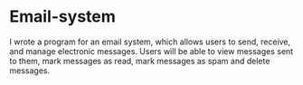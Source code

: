 # Email-system
I wrote a program for an email system, which  allows users to send, receive, and manage electronic messages. Users will be able to view messages sent to them, mark messages as read, mark messages as spam and delete messages. 
